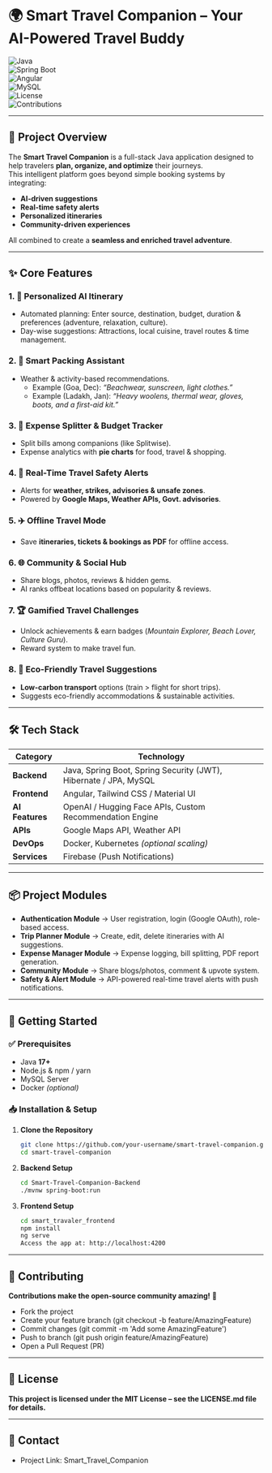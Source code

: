 # 🌍 Smart Travel Companion – Your AI-Powered Travel Buddy  

![Java](https://img.shields.io/badge/Java-17+-red?logo=java&logoColor=white)  
![Spring Boot](https://img.shields.io/badge/Spring%20Boot-Backend-brightgreen?logo=spring&logoColor=white)  
![Angular](https://img.shields.io/badge/Angular-Frontend-DD0031?logo=angular&logoColor=white)  
![MySQL](https://img.shields.io/badge/MySQL-Database-4479A1?logo=mysql&logoColor=white)  
![License](https://img.shields.io/badge/License-MIT-blue.svg)  
![Contributions](https://img.shields.io/badge/Contributions-Welcome-orange)  

---

## 🔹 Project Overview  
The **Smart Travel Companion** is a full-stack Java application designed to help travelers **plan, organize, and optimize** their journeys.  
This intelligent platform goes beyond simple booking systems by integrating:  
- **AI-driven suggestions**  
- **Real-time safety alerts**  
- **Personalized itineraries**  
- **Community-driven experiences**  

All combined to create a **seamless and enriched travel adventure**.  

---

## ✨ Core Features  

### 1. 🤖 Personalized AI Itinerary  
- Automated planning: Enter source, destination, budget, duration & preferences (adventure, relaxation, culture).  
- Day-wise suggestions: Attractions, local cuisine, travel routes & time management.  

### 2. 🧳 Smart Packing Assistant  
- Weather & activity-based recommendations.  
  - Example (Goa, Dec): *“Beachwear, sunscreen, light clothes.”*  
  - Example (Ladakh, Jan): *“Heavy woolens, thermal wear, gloves, boots, and a first-aid kit.”*  

### 3. 💸 Expense Splitter & Budget Tracker  
- Split bills among companions (like Splitwise).  
- Expense analytics with **pie charts** for food, travel & shopping.  

### 4. 📢 Real-Time Travel Safety Alerts  
- Alerts for **weather, strikes, advisories & unsafe zones**.  
- Powered by **Google Maps, Weather APIs, Govt. advisories**.  

### 5. ✈️ Offline Travel Mode  
- Save **itineraries, tickets & bookings as PDF** for offline access.  

### 6. 🌐 Community & Social Hub  
- Share blogs, photos, reviews & hidden gems.  
- AI ranks offbeat locations based on popularity & reviews.  

### 7. 🏆 Gamified Travel Challenges  
- Unlock achievements & earn badges (*Mountain Explorer, Beach Lover, Culture Guru*).  
- Reward system to make travel fun.  

### 8. 🌱 Eco-Friendly Travel Suggestions  
- **Low-carbon transport** options (train > flight for short trips).  
- Suggests eco-friendly accommodations & sustainable activities.  

---

## 🛠️ Tech Stack  

| Category       | Technology |
|----------------|------------|
| **Backend**    | Java, Spring Boot, Spring Security (JWT), Hibernate / JPA, MySQL |
| **Frontend**   | Angular, Tailwind CSS / Material UI |
| **AI Features**| OpenAI / Hugging Face APIs, Custom Recommendation Engine |
| **APIs**       | Google Maps API, Weather API |
| **DevOps**     | Docker, Kubernetes *(optional scaling)* |
| **Services**   | Firebase (Push Notifications) |

---

## 📦 Project Modules  

- **Authentication Module** → User registration, login (Google OAuth), role-based access.  
- **Trip Planner Module** → Create, edit, delete itineraries with AI suggestions.  
- **Expense Manager Module** → Expense logging, bill splitting, PDF report generation.  
- **Community Module** → Share blogs/photos, comment & upvote system.  
- **Safety & Alert Module** → API-powered real-time travel alerts with push notifications.  

---

## 🚀 Getting Started  

### ✅ Prerequisites  
- Java **17+**  
- Node.js & npm / yarn  
- MySQL Server  
- Docker *(optional)*  

### 📥 Installation & Setup  

1. **Clone the Repository**  
   ```bash
   git clone https://github.com/your-username/smart-travel-companion.git
   cd smart-travel-companion
2. **Backend Setup**
   ```bash
   cd Smart-Travel-Companion-Backend
   ./mvnw spring-boot:run
3. **Frontend Setup**
   ```bash
   cd smart_travaler_frontend
   npm install
   ng serve
   Access the app at: http://localhost:4200
   
---

## 🤝 Contributing

**Contributions make the open-source community amazing!** 🎉

- Fork the project
- Create your feature branch (git checkout -b feature/AmazingFeature)
- Commit changes (git commit -m 'Add some AmazingFeature')
- Push to branch (git push origin feature/AmazingFeature)
- Open a Pull Request (PR)

---

## 📜 License

**This project is licensed under the MIT License – see the LICENSE.md file for details.**

---

## 📧 Contact

- Project Link: Smart_Travel_Companion
